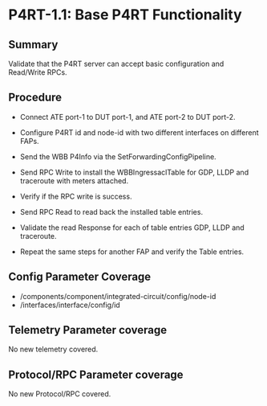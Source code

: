 # P4RT-1.1: Base P4RT Functionality


## Summary

Validate that the P4RT server can accept basic configuration and Read/Write RPCs.


## Procedure

*   Connect ATE port-1 to DUT port-1, and ATE port-2 to DUT port-2.

*   Configure P4RT id and node-id with two different interfaces on different FAPs.

*   Send the WBB P4Info via the SetForwardingConfigPipeline.

*   Send RPC Write to install the WBBIngressaclTable for GDP, LLDP and traceroute with meters attached.

*   Verify if the RPC write is success.

*   Send RPC Read to read back the installed table entries.

*   Validate the read Response for each of table entries GDP, LLDP and traceroute.

*   Repeat the same steps for another FAP and verify the Table entries. 


## Config Parameter Coverage

*    /components/component/integrated-circuit/config/node-id
*    /interfaces/interface/config/id


## Telemetry Parameter coverage

No new telemetry covered.


## Protocol/RPC Parameter coverage

No new Protocol/RPC covered.

